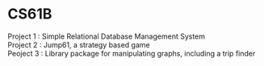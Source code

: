 # CS61B

Project 1 : Simple Relational Database Management System  
Project 2 : Jump61, a strategy based game  
Peoject 3 : Library package for manipulating graphs, including a trip finder  
